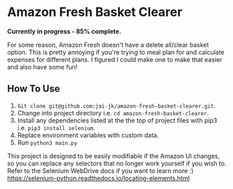 # Amazon Fresh Basket Clearer

**Currently in progress - 85% complete.** 

For some reason, Amazon Fresh doesn't have a delete all/clear basket option. This is pretty annoying if you're trying to meal plan for and calculate expenses for different plans. I figured I could make one to make that easier and also have some fun!

## How To Use

1. `Git clone git@github.com:jai-jk/amazon-fresh-basket-clearer.git`.
2. Change into project directory i.e. `cd amazon-fresh-basket-clearer`.
3. Install any dependencies listed at the the top of project files with pip3 i.e. `pip3 install selenium`.
4. Replace environment variables with custom data.
5. Run `python3 main.py`

This project is designed to be easily modifiable if the Amazon UI changes, so you can replace any selectors that no longer work yourself if you wish to. Refer to the Selenium WebDrive docs if you want to learn more :) https://selenium-python.readthedocs.io/locating-elements.html


